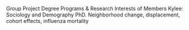 Group Project
Degree Programs & Research Interests of Members
Kylee: Sociology and Demography PhD. Neighborhood change, displacement,  cohort effects, influenza mortality
